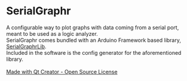 # SerialGraphr

A configurable way to plot graphs with data coming from a serial port, meant to be used as a logic analyzer.
<br>
SerialGraphr comes bundled with an Arduino Framework based library, [SerialGraphrLib](https://github.com/riacob/SerialGraphrLib).
<br>
Included in the software is the config generator for the aforementioned library.
<br>
<br>
[Made with Qt Creator - Open Source License](https://www.qt.io/licensing/open-source-lgpl-obligations?hsLang=en)
